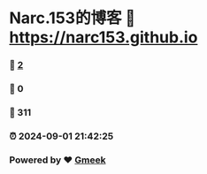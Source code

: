 # Narc.153的博客 :link: https://narc153.github.io 
### :page_facing_up: [2](https://narc153.github.io/tag.html) 
### :speech_balloon: 0 
### :hibiscus: 311 
### :alarm_clock: 2024-09-01 21:42:25 
### Powered by :heart: [Gmeek](https://github.com/Meekdai/Gmeek)
